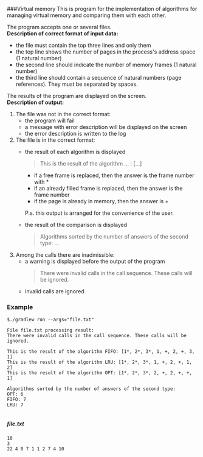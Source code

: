 ###Virtual memory
This is program for the implementation of algorithms for managing virtual memory and comparing them with each other.  

The program accepts one or several files.   
**Description of correct format of input data:**
* the file must contain the top three lines and only them
* the top line shows the number of pages in the process's address space (1 natural number)
* the second line should indicate the number of memory frames (1 natural number)
* the third line should contain a sequence of natural numbers (page references). They must be separated by spaces. 

The results of the program are displayed on the screen.  
**Description of output:**
1. The file was not in the correct format:
    * the program will fail
    * a message with error description will be displayed on the screen
    * the error description is written to the log
2. The file is in the correct format:
    * the result of each algorithm is displayed
        >This is the result of the algorithm ... : [...]
        * if a free frame is replaced, then the answer is the frame number with * 
        * if an already filled frame is replaced, then the answer is the frame number
        * if the page is already in memory, then the answer is +  
        
        P.s. this output is arranged for the convenience of the user.                                          
    * the result of the comparison is displayed
        >Algorithms sorted by the number of answers of the second type: ...
3. Among the calls there are inadmissible:
    * a warning is displayed before the output of the program
        >There were invalid calls in the call sequence.
         These calls will be ignored.
    * invalid calls are ignored


### Example
````shell script
$./gradlew run --args="file.txt"

File file.txt processing result:
There were invalid calls in the call sequence. These calls will be ignored.

This is the result of the algorithm FIFO: [1*, 2*, 3*, 1, +, 2, +, 3, 1]
This is the result of the algorithm LRU: [1*, 2*, 3*, 1, +, 2, +, 1, 2]
This is the result of the algorithm OPT: [1*, 2*, 3*, 2, +, 2, +, +, 1]

Algorithms sorted by the number of answers of the second type:
OPT: 6
FIFO: 7
LRU: 7


````
##### file.txt
````
10
3
22 4 8 7 1 1 2 7 4 10
````